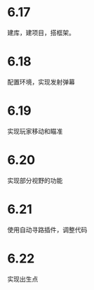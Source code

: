 # 6.17

建库，建项目，搭框架。

# 6.18

配置环境，实现发射弹幕

# 6.19

实现玩家移动和瞄准

# 6.20

实现部分视野的功能

# 6.21

使用自动寻路插件，调整代码

#  6.22

实现出生点